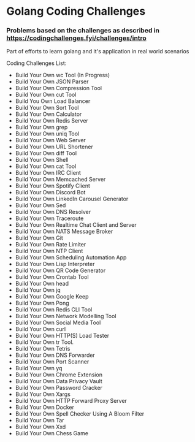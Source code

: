 # Golang Coding Challenges

### Problems based on the challenges as described in https://codingchallenges.fyi/challenges/intro

Part of efforts to learn golang and it's application in real world scenarios

Coding Challenges List:

- Build Your Own wc Tool (In Progress)
- Build Your Own JSON Parser
- Build Your Own Compression Tool
- Build Your Own cut Tool
- Build You Own Load Balancer
- Build Your Own Sort Tool
- Build Your Own Calculator
- Build Your Own Redis Server
- Build Your Own grep
- Build Your Own uniq Tool
- Build Your Own Web Server
- Build Your Own URL Shortener
- Build Your Own diff Tool
- Build Your Own Shell
- Build Your Own cat Tool
- Build Your Own IRC Client
- Build Your Own Memcached Server
- Build Your Own Spotify Client
- Build Your Own Discord Bot
- Build Your Own LinkedIn Carousel Generator
- Build Your Own Sed
- Build Your Own DNS Resolver
- Build Your Own Traceroute
- Build Your Own Realtime Chat Client and Server
- Build Your Own NATS Message Broker
- Build Your Own Git
- Build Your Own Rate Limiter
- Build Your Own NTP Client
- Build Your Own Scheduling Automation App
- Build Your Own Lisp Interpreter
- Build Your Own QR Code Generator
- Build Your Own Crontab Tool
- Build Your Own head
- Build Your Own jq
- Build Your Own Google Keep
- Build Your Own Pong
- Build Your Own Redis CLI Tool
- Build Your Own Network Modelling Tool
- Build Your Own Social Media Tool
- Build Your Own curl
- Build Your Own HTTP(S) Load Tester
- Build Your Own tr Tool.
- Build Your Own Tetris
- Build Your Own DNS Forwarder
- Build Your Own Port Scanner
- Build Your Own yq
- Build Your Own Chrome Extension
- Build Your Own Data Privacy Vault
- Build Your Own Password Cracker
- Build Your Own Xargs
- Build Your Own HTTP Forward Proxy Server
- Build Your Own Docker
- Build Your Own Spell Checker Using A Bloom Filter
- Build Your Own Tar
- Build Your Own Xxd
- Build Your Own Chess Game
